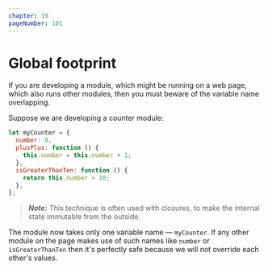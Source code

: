 ```yaml
---
chapter: 19
pageNumber: 101
---
```

# Global footprint

If you are developing a module, which might be running on a web page, which also runs other modules, then you must beware  of the variable name overlapping.

Suppose we are developing a counter module:

```javascript
let myCounter = {
  number: 0,
  plusPlus: function () {
    this.number = this.number + 1;
  },
  isGreaterThanTen: function () {
    return this.number > 10;
  },
};
```

> _**Note:**_ This technique is often used with closures, to make the internal state immutable from the outside.

The module now takes only one variable name — `myCounter`. If any other module on the page makes use of such names like `number` or `isGreaterThanTen` then it's perfectly safe because we will not override each other's values.
